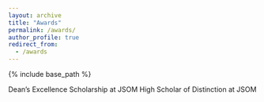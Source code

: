 ```yaml
---
layout: archive
title: "Awards"
permalink: /awards/
author_profile: true
redirect_from:
  - /awards
---
```


{% include base_path %}

Dean’s Excellence Scholarship at JSOM
High Scholar of Distinction at JSOM 


